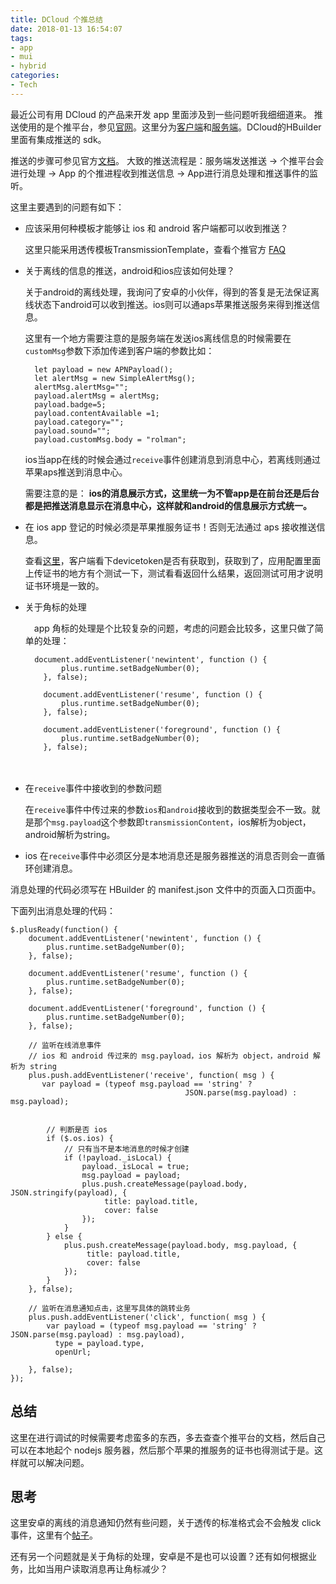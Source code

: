 ```yaml
---
title: DCloud 个推总结
date: 2018-01-13 16:54:07
tags:
- app
- mui
- hybrid
categories:
- Tech
---
```


最近公司有用 DCloud 的产品来开发 app 里面涉及到一些问题听我细细道来。
推送使用的是个推平台，参见[官网](http://getui.com/cn/index.html)。这里分为[客户端](http://docs.getui.com/getui/more/plugin/)和[服务端](http://docs.getui.com/getui/more/plugin/)。DCloud的HBuilder里面有集成推送的 sdk。

推送的步骤可参见官方[文档](http://ask.dcloud.net.cn/article/34)。
大致的推送流程是：服务端发送推送 -> 个推平台会进行处理 -> App 的个推进程收到推送信息 -> App进行消息处理和推送事件的监听。

这里主要遇到的问题有如下：

- 应该采用何种模板才能够让 ios 和 android 客户端都可以收到推送？
  
  这里只能采用透传模板TransmissionTemplate，查看个推官方 [FAQ](http://docs.getui.com/question/getui/ios/)
  
- 关于离线的信息的推送，android和ios应该如何处理？
    
  关于android的离线处理，我询问了安卓的小伙伴，得到的答复是无法保证离线状态下android可以收到推送。ios则可以通aps苹果推送服务来得到推送信息。
  
  这里有一个地方需要注意的是服务端在发送ios离线信息的时候需要在`customMsg`参数下添加传递到客户端的参数比如：
  
  ```
    let payload = new APNPayload();
    let alertMsg = new SimpleAlertMsg();
    alertMsg.alertMsg="";
    payload.alertMsg = alertMsg;
    payload.badge=5;
    payload.contentAvailable =1;
    payload.category="";
    payload.sound="";
    payload.customMsg.body = "rolman";
  ```
  
  ios当app在线的时候会通过`receive`事件创建消息到消息中心，若离线则通过苹果aps推送到消息中心。
  
  需要注意的是： **ios的消息展示方式，这里统一为不管app是在前台还是后台都是把推送消息显示在消息中心，这样就和android的信息展示方式统一。**
 
- 在 ios app 登记的时候必须是苹果推服务证书！否则无法通过 aps 接收推送信息。
   
   查看[这里](http://docs.getui.com/question/getui/ios/)，客户端看下devicetoken是否有获取到，获取到了，应用配置里面上传证书的地方有个测试一下，测试看看返回什么结果，返回测试可用才说明证书环境是一致的。

- 关于角标的处理
    
  　app 角标的处理是个比较复杂的问题，考虑的问题会比较多，这里只做了简单的处理：
  
    ```
      document.addEventListener('newintent', function () {
    		plus.runtime.setBadgeNumber(0);
    	}, false);
    
    	document.addEventListener('resume', function () {
    		plus.runtime.setBadgeNumber(0);
    	}, false);
    
    	document.addEventListener('foreground', function () {
    		plus.runtime.setBadgeNumber(0);
    	}, false);
    ```
  　
- 在`receive`事件中接收到的参数问题
  
  在`receive`事件中传过来的参数`ios`和`android`接收到的数据类型会不一致。就是那个`msg.payload`这个参数即`transmissionContent`，ios解析为object，android解析为string。
  　
- ios 在`receive`事件中必须区分是本地消息还是服务器推送的消息否则会一直循环创建消息。
  
消息处理的代码必须写在 HBuilder 的 manifest.json 文件中的页面入口页面中。

下面列出消息处理的代码：

```
$.plusReady(function() {
    document.addEventListener('newintent', function () {
    	plus.runtime.setBadgeNumber(0);
    }, false);
    
    document.addEventListener('resume', function () {
    	plus.runtime.setBadgeNumber(0);
    }, false);
    
    document.addEventListener('foreground', function () {
    	plus.runtime.setBadgeNumber(0);
    }, false);

    // 监听在线消息事件
    // ios 和 android 传过来的 msg.payload，ios 解析为 object，android 解析为 string
	plus.push.addEventListener('receive', function( msg ) {
	   var payload = (typeof msg.payload == 'string' ?
								       JSON.parse(msg.payload) : msg.payload);


		// 判断是否 ios
		if ($.os.ios) {
			// 只有当不是本地消息的时候才创建
			if (!payload._isLocal) {
				payload._isLocal = true;
				msg.payload = payload;
				plus.push.createMessage(payload.body, JSON.stringify(payload), {
					 title: payload.title,
					 cover: false
				});
			}
		} else {
			plus.push.createMessage(payload.body, msg.payload, {
				 title: payload.title,
				 cover: false
			});
		}
	}, false);

	// 监听在消息通知点击，这里写具体的跳转业务
	plus.push.addEventListener('click', function( msg ) {
		var payload = (typeof msg.payload == 'string' ? JSON.parse(msg.payload) : msg.payload),
		  type = payload.type,
		  openUrl;

	}, false);
});
```

## 总结

这里在进行调试的时候需要考虑蛮多的东西，多去查查个推平台的文档，然后自己可以在本地起个 nodejs 服务器，然后那个苹果的推服务的证书也得测试于是。这样就可以解决问题。

## 思考

这里安卓的离线的消息通知仍然有些问题，关于透传的标准格式会不会触发 click 事件，这里有个[帖子](http://ask.dcloud.net.cn/article/836)。

还有另一个问题就是关于角标的处理，安卓是不是也可以设置？还有如何根据业务，比如当用户读取消息再让角标减少？
  　